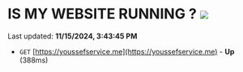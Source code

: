 # IS MY WEBSITE RUNNING ? [![](https://img.shields.io/static/v1?label=Sponsor&message=%E2%9D%A4&logo=GitHub&color=%23fe8e86)](https://github.com/sponsors/Youssef-Lehmam)

Last updated: **11/15/2024, 3:43:45 PM**

- `GET` [https://youssefservice.me](https://youssefservice.me) - **Up** (388ms)
